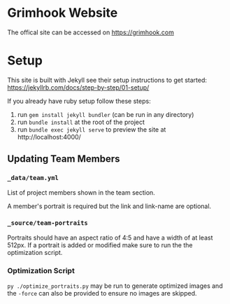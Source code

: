 # Grimhook Website

The offical site can be accessed on https://grimhook.com

# Setup

This site is built with Jekyll see their setup instructions to get started: https://jekyllrb.com/docs/step-by-step/01-setup/

If you already have ruby setup follow these steps:

1. run `gem install jekyll bundler` (can be run in any directory)
2. run `bundle install` at the root of the project
3. run `bundle exec jekyll serve` to preview the site at http://localhost:4000/

## Updating Team Members

### `_data/team.yml`

List of project members shown in the team section.

A member's portrait is required but the link and link-name are optional.

### `_source/team-portraits`

Portraits should have an aspect ratio of 4:5 and have a width of at least 512px. If a portrait is added or modified make sure to run the the optimization script.

### Optimization Script

`py ./optimize_portraits.py` may be run to generate optimized images and the `-force` can also be provided to ensure no images are skipped.